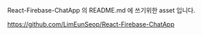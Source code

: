 React-Firebase-ChatApp 의 README.md 에 쓰기위한 asset 입니다.

https://github.com/LimEunSeop/React-Firebase-ChatApp
